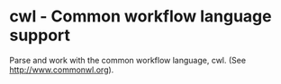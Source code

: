 
<!-- README.md is generated from README.Rmd. Please edit that file -->
cwl - Common workflow language support
======================================

Parse and work with the common workflow language, cwl. (See <http://www.commonwl.org>).
